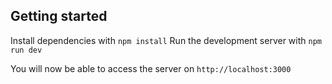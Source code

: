 ## Getting started

Install dependencies with `npm install`
Run the development server with `npm run dev`

You will now be able to access the server on `http://localhost:3000`
